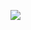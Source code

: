 [![](https://jitpack.io/v/nekit508/mindustry-mod-plugin.svg)](https://jitpack.io/#nekit508/mindustry-mod-plugin)
